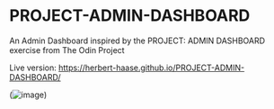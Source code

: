 # PROJECT-ADMIN-DASHBOARD
An Admin Dashboard inspired by the PROJECT: ADMIN DASHBOARD exercise from The Odin Project

Live version: https://herbert-haase.github.io/PROJECT-ADMIN-DASHBOARD/

(![image](https://user-images.githubusercontent.com/96022576/167267884-fab3ad68-33f7-4e20-8fd3-e8cc70b112e9.png))
